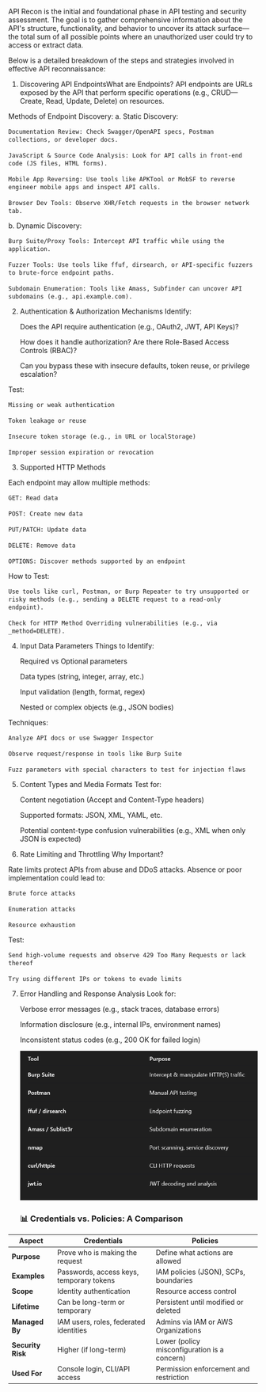 API Recon is the initial and foundational phase in API testing and security assessment. The goal is to gather comprehensive information about the API's structure, functionality, and behavior to uncover its attack surface—the total sum of all possible points where an unauthorized user could try to access or extract data.

Below is a detailed breakdown of the steps and strategies involved in effective API reconnaissance:

1. Discovering API EndpointsWhat are Endpoints?
API endpoints are URLs exposed by the API that perform specific operations (e.g., CRUD—Create, Read, Update, Delete) on resources.


Methods of Endpoint Discovery:
a. Static Discovery:

    Documentation Review: Check Swagger/OpenAPI specs, Postman collections, or developer docs.

    JavaScript & Source Code Analysis: Look for API calls in front-end code (JS files, HTML forms).

    Mobile App Reversing: Use tools like APKTool or MobSF to reverse engineer mobile apps and inspect API calls.

    Browser Dev Tools: Observe XHR/Fetch requests in the browser network tab.

b. Dynamic Discovery:

    Burp Suite/Proxy Tools: Intercept API traffic while using the application.

    Fuzzer Tools: Use tools like ffuf, dirsearch, or API-specific fuzzers to brute-force endpoint paths.

    Subdomain Enumeration: Tools like Amass, Subfinder can uncover API subdomains (e.g., api.example.com).
 2. Authentication & Authorization Mechanisms
Identify:

    Does the API require authentication (e.g., OAuth2, JWT, API Keys)?

    How does it handle authorization? Are there Role-Based Access Controls (RBAC)?

    Can you bypass these with insecure defaults, token reuse, or privilege escalation?

Test:

    Missing or weak authentication

    Token leakage or reuse

    Insecure token storage (e.g., in URL or localStorage)

    Improper session expiration or revocation

3. Supported HTTP Methods

Each endpoint may allow multiple methods:

    GET: Read data

    POST: Create new data

    PUT/PATCH: Update data

    DELETE: Remove data

    OPTIONS: Discover methods supported by an endpoint

How to Test:

    Use tools like curl, Postman, or Burp Repeater to try unsupported or risky methods (e.g., sending a DELETE request to a read-only endpoint).

    Check for HTTP Method Overriding vulnerabilities (e.g., via _method=DELETE).

4. Input Data Parameters
Things to Identify:

    Required vs Optional parameters

    Data types (string, integer, array, etc.)

    Input validation (length, format, regex)

    Nested or complex objects (e.g., JSON bodies)

Techniques:

    Analyze API docs or use Swagger Inspector

    Observe request/response in tools like Burp Suite

    Fuzz parameters with special characters to test for injection flaws

5. Content Types and Media Formats
Test for:

    Content negotiation (Accept and Content-Type headers)

    Supported formats: JSON, XML, YAML, etc.

    Potential content-type confusion vulnerabilities (e.g., XML when only JSON is expected)

6. Rate Limiting and Throttling
Why Important?

Rate limits protect APIs from abuse and DDoS attacks. Absence or poor implementation could lead to:

    Brute force attacks

    Enumeration attacks

    Resource exhaustion

Test:

    Send high-volume requests and observe 429 Too Many Requests or lack thereof

    Try using different IPs or tokens to evade limits

7. Error Handling and Response Analysis
Look for:

    Verbose error messages (e.g., stack traces, database errors)

    Information disclosure (e.g., internal IPs, environment names)

    Inconsistent status codes (e.g., 200 OK for failed login)

    ![alt text](image.png)



    ### 📊 Credentials vs. Policies: A Comparison

| **Aspect**        | **Credentials**                                 | **Policies**                                      |
|------------------|--------------------------------------------------|---------------------------------------------------|
| **Purpose**       | Prove who is making the request                 | Define what actions are allowed                   |
| **Examples**      | Passwords, access keys, temporary tokens        | IAM policies (JSON), SCPs, boundaries             |
| **Scope**         | Identity authentication                         | Resource access control                           |
| **Lifetime**      | Can be long-term or temporary                   | Persistent until modified or deleted              |
| **Managed By**    | IAM users, roles, federated identities          | Admins via IAM or AWS Organizations               |
| **Security Risk** | Higher (if long-term)                           | Lower (policy misconfiguration is a concern)      |
| **Used For**      | Console login, CLI/API access                   | Permission enforcement and restriction            |
